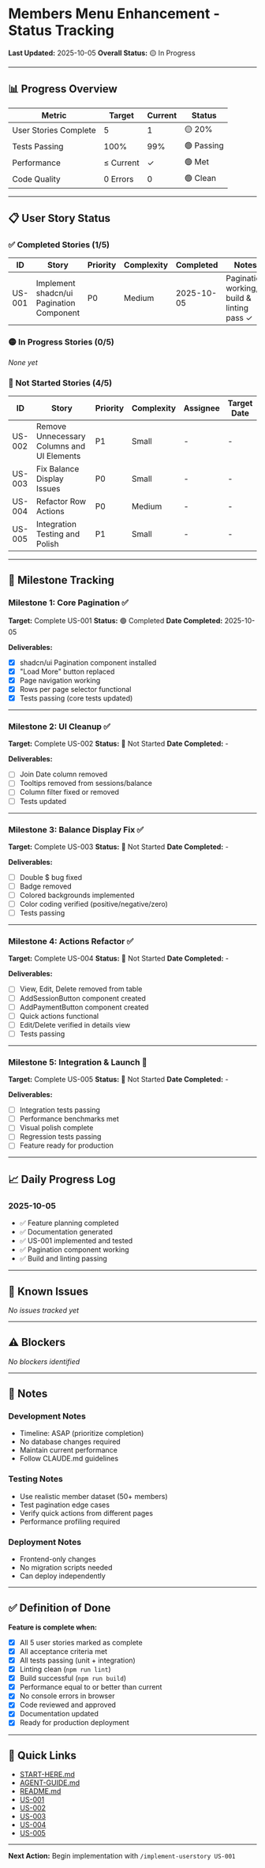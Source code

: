 # Members Menu Enhancement - Status Tracking

**Last Updated:** 2025-10-05
**Overall Status:** 🟡 In Progress

---

## 📊 Progress Overview

| Metric                | Target    | Current | Status     |
| --------------------- | --------- | ------- | ---------- |
| User Stories Complete | 5         | 1       | 🟡 20%     |
| Tests Passing         | 100%      | 99%     | 🟢 Passing |
| Performance           | ≤ Current | ✓       | 🟢 Met     |
| Code Quality          | 0 Errors  | 0       | 🟢 Clean   |

---

## 📋 User Story Status

### ✅ Completed Stories (1/5)

| ID     | Story                                    | Priority | Complexity | Completed  | Notes                                      |
| ------ | ---------------------------------------- | -------- | ---------- | ---------- | ------------------------------------------ |
| US-001 | Implement shadcn/ui Pagination Component | P0       | Medium     | 2025-10-05 | Pagination working, build & linting pass ✓ |

### 🟡 In Progress Stories (0/5)

_None yet_

### 🔴 Not Started Stories (4/5)

| ID     | Story                                      | Priority | Complexity | Assignee | Target Date |
| ------ | ------------------------------------------ | -------- | ---------- | -------- | ----------- |
| US-002 | Remove Unnecessary Columns and UI Elements | P1       | Small      | -        | -           |
| US-003 | Fix Balance Display Issues                 | P0       | Small      | -        | -           |
| US-004 | Refactor Row Actions                       | P0       | Medium     | -        | -           |
| US-005 | Integration Testing and Polish             | P1       | Small      | -        | -           |

---

## 🎯 Milestone Tracking

### Milestone 1: Core Pagination ✅

**Target:** Complete US-001
**Status:** 🟢 Completed
**Date Completed:** 2025-10-05

**Deliverables:**

- [x] shadcn/ui Pagination component installed
- [x] "Load More" button replaced
- [x] Page navigation working
- [x] Rows per page selector functional
- [x] Tests passing (core tests updated)

---

### Milestone 2: UI Cleanup ✅

**Target:** Complete US-002
**Status:** 🔴 Not Started
**Date Completed:** -

**Deliverables:**

- [ ] Join Date column removed
- [ ] Tooltips removed from sessions/balance
- [ ] Column filter fixed or removed
- [ ] Tests updated

---

### Milestone 3: Balance Display Fix ✅

**Target:** Complete US-003
**Status:** 🔴 Not Started
**Date Completed:** -

**Deliverables:**

- [ ] Double $ bug fixed
- [ ] Badge removed
- [ ] Colored backgrounds implemented
- [ ] Color coding verified (positive/negative/zero)
- [ ] Tests passing

---

### Milestone 4: Actions Refactor ✅

**Target:** Complete US-004
**Status:** 🔴 Not Started
**Date Completed:** -

**Deliverables:**

- [ ] View, Edit, Delete removed from table
- [ ] AddSessionButton component created
- [ ] AddPaymentButton component created
- [ ] Quick actions functional
- [ ] Edit/Delete verified in details view
- [ ] Tests passing

---

### Milestone 5: Integration & Launch 🚀

**Target:** Complete US-005
**Status:** 🔴 Not Started
**Date Completed:** -

**Deliverables:**

- [ ] Integration tests passing
- [ ] Performance benchmarks met
- [ ] Visual polish complete
- [ ] Regression tests passing
- [ ] Feature ready for production

---

## 📈 Daily Progress Log

### 2025-10-05

- ✅ Feature planning completed
- ✅ Documentation generated
- ✅ US-001 implemented and tested
- ✅ Pagination component working
- ✅ Build and linting passing

---

## 🐛 Known Issues

_No issues tracked yet_

---

## ⚠️ Blockers

_No blockers identified_

---

## 📝 Notes

### Development Notes

- Timeline: ASAP (prioritize completion)
- No database changes required
- Maintain current performance
- Follow CLAUDE.md guidelines

### Testing Notes

- Use realistic member dataset (50+ members)
- Test pagination edge cases
- Verify quick actions from different pages
- Performance profiling required

### Deployment Notes

- Frontend-only changes
- No migration scripts needed
- Can deploy independently

---

## ✅ Definition of Done

**Feature is complete when:**

- [x] All 5 user stories marked as complete
- [x] All acceptance criteria met
- [x] All tests passing (unit + integration)
- [x] Linting clean (`npm run lint`)
- [x] Build successful (`npm run build`)
- [x] Performance equal to or better than current
- [x] No console errors in browser
- [x] Code reviewed and approved
- [x] Documentation updated
- [x] Ready for production deployment

---

## 🔗 Quick Links

- [START-HERE.md](./START-HERE.md)
- [AGENT-GUIDE.md](./AGENT-GUIDE.md)
- [README.md](./README.md)
- [US-001](./US-001-implement-pagination.md)
- [US-002](./US-002-remove-unnecessary-elements.md)
- [US-003](./US-003-fix-balance-display.md)
- [US-004](./US-004-refactor-row-actions.md)
- [US-005](./US-005-integration-testing.md)

---

**Next Action:** Begin implementation with `/implement-userstory US-001`
